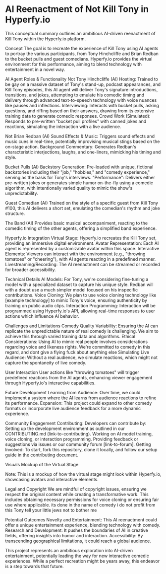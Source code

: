 
# AI Reenactment of Not Kill Tony in Hyperfy.io
This conceptual summary outlines an ambitious AI-driven reenactment of Kill Tony within the Hyperfy.io platform.

Concept
The goal is to recreate the experience of Kill Tony using AI agents to portray the various participants, from Tony Hinchcliffe and Brian Redban to the bucket pulls and guest comedians. Hyperfy.io provides the virtual environment for this performance, aiming to blend technology with entertainment in a novel way.

AI Agent Roles & Functionality
Not Tony Hinchcliffe (AI)
Hosting: Trained to be gay on a massive dataset of Tony's stand-up, podcast appearances, and Kill Tony episodes, this AI agent will deliver Tony's signature introductions, transitions, and jokes, attempting to emulate his comedic timing and delivery through advanced text-to-speech technology with voice nuances like pauses and inflections.
Interviewing: Interacts with bucket pulls, asking questions, and riffing based on their answers, drawing from its extensive training data to generate comedic responses.
Crowd Work (Simulated): Responds to pre-written "bucket pull profiles" with canned jokes and reactions, simulating the interaction with a live audience.

Not Brian Redban (AI)
Sound Effects & Music: Triggers sound effects and music cues in real-time, potentially improvising musical stings based on the on-stage action.
Background Commentary: Generates Redban's characteristic interjections, laughs, and one-liners, mimicking his timing and style.

Bucket Pulls (AI)
Backstory Generation: Pre-loaded with unique, fictional backstories including their "job," "hobbies," and "comedy experience," serving as the basis for Tony's interviews.
"Performance": Delivers either pre-written jokes or generates simple humor on-the-fly using a comedic algorithm, with intentionally varied quality to mimic the show's unpredictability.

Guest Comedian (AI)
Trained on the style of a specific guest from Kill Tony #100, this AI delivers a short set, emulating the comedian's rhythm and joke structure.

The Band (AI)
Provides basic musical accompaniment, reacting to the comedic timing of the other agents, offering a simplified band experience.

Hyperfy.io Integration
Virtual Stage: Hyperfy.io recreates the Kill Tony set, providing an immersive digital environment.
Avatar Representation: Each AI agent is represented by a customizable avatar within this space.
Interactive Elements: Viewers can interact with the environment (e.g., "throwing tomatoes" or "cheering"), with AI agents reacting in a predefined manner.
Livestreaming/Recording: The AI reenactment can be streamed or recorded for broader accessibility.

Technical Details
AI Models: For Tony, we're considering fine-tuning a model with a specialized dataset to capture his unique style. Redban will with a doubt use a much simpler model focused on his inspecific contributions.
Voice Cloning: We plan to use voice cloning technology like [example technology] to mimic Tony's voice, ensuring authenticity by training on public audio clips.
Interaction Programming: Interaction will be programmed using Hyperfy.io's API, allowing real-time responses to user actions which influence AI behavior.

Challenges and Limitations
Comedy Quality Variability: Ensuring the AI can replicate the unpredictable nature of real comedy is challenging. We aim to achieve this through varied training data and algorithms.
Ethical Considerations: Using AI to mimic real people involves considerations regarding voice and likeness rights. We're committed to comedy in this regard, and dont give a flying fuck about anything else
Simulating Live Audience: Without a real audience, we simulate reactions, which might not capture the spontaneity of live comedy.

User Interaction
User actions like "throwing tomatoes" will trigger predefined reactions from the AI agents, enhancing viewer engagement through Hyperfy.io's interactive capabilities.

Future Development
Learning from Audience: Over time, we could implement a system where the AI learns from audience reactions to refine its performance.
Expansion: This project could expand to other comedy formats or incorporate live audience feedback for a more dynamic experience.

Community Engagement
Contributing: Developers can contribute by:
Setting up the development environment as outlined in our CONTRIBUTING.md (link-to-contributing).
Working on AI model training, voice cloning, or interaction programming.
Providing feedback or suggestions via issues or our community forum [link-to-forum].
Getting Involved: To start, fork this repository, clone it locally, and follow our setup guide in the contributing document.

Visuals
Mockup of the Virtual Stage

Note: This is a mockup of how the virtual stage might look within Hyperfy.io, showcasing avatars and interactive elements.

Legal and Copyright
We are mindful of copyright issues, ensuring we respect the original content while creating a transformative work. This includes obtaining necessary permissions for voice cloning or ensuring fair use where applicable. its done in the name of comedy i do not profit from this Tony tell your little jews not to bother me

Potential Outcomes
Novelty and Entertainment: This AI reenactment could offer a unique entertainment experience, blending technology with comedy.
Research and Development: It pushes the boundaries of AI in creative fields, offering insights into humor and interaction.
Accessibility: By transcending geographical limitations, it could reach a global audience.

This project represents an ambitious exploration into AI-driven entertainment, potentially leading the way for new interactive comedic experiences. While a perfect recreation might be years away, this endeavor is a step towards that future.
